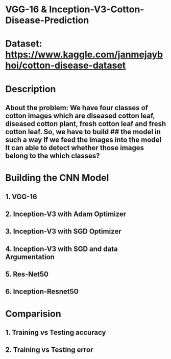 # VGG-16 & Inception-V3-Cotton-Disease-Prediction
# Dataset: https://www.kaggle.com/janmejaybhoi/cotton-disease-dataset
# Description 
  ## About the problem: We have four classes of cotton images which are diseased cotton leaf, diseased cotton plant, fresh cotton leaf and fresh cotton leaf. So, we have to build   ##   the model in such a way If we feed the images into the model It can able to detect whether those images belong to the which classes?
# Building the CNN Model
  ## 1. VGG-16
  ## 2. Inception-V3 with Adam Optimizer
  ## 3. Inception-V3 with SGD Optimizer 
  ## 4. Inception-V3 with SGD and data Argumentation 
  ## 5. Res-Net50
  ## 6. Inception-Resnet50 
# Comparision
  ## 1. Training vs Testing accuracy
  ## 2. Training vs Testing error 
